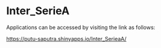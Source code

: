 # Inter_SerieA

Applications can be accessed by visiting the link as follows:

https://putu-saputra.shinyapps.io/Inter_SerieaA/
